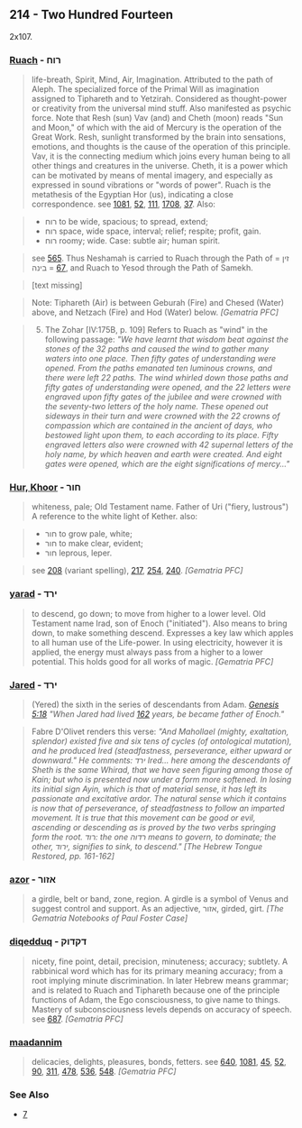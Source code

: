 ## 214 - Two Hundred Fourteen
2x107.

### [Ruach](/keys/RVCh) - רוח
> life-breath, Spirit, Mind, Air, Imagination. Attributed to the path of Aleph. The specialized force of the Primal Will as imagination assigned to Tiphareth and to Yetzirah. Considered as thought-power or creativity from the universal mind stuff. Also manifested as psychic force. Note that Resh (sun) Vav (and) and Cheth (moon) reads "Sun and Moon," of which with the aid of Mercury is the operation of the Great Work. Resh, sunlight transformed by the brain into sensations, emotions, and thoughts is the cause of the operation of this principle. Vav, it is the connecting medium which joins every human being to all other things and creatures in the universe. Cheth, it is a power which can be motivated by means of mental imagery, and especially as expressed in sound vibrations or "words of power". Ruach is the metathesis of the Egyptian Hor (us), indicating a close correspondence. see [1081](1081), [52](52), [111](111), [1708](1708), [37](37). Also:

> - רוח to be wide, spacious; to spread, extend;
> - רוח space, wide space, interval; relief; respite; profit, gain.
> - רוח roomy; wide. Case: subtle air; human spirit.

> see [565](565). Thus Neshamah is carried to Ruach through the Path of זין = [67](67) = בינה, and Ruach to Yesod through the Path of Samekh.

> [text missing]

> Note: Tiphareth (Air) is between Geburah (Fire) and Chesed (Water) above, and Netzach (Fire) and Hod (Water) below. *[Gematria PFC]*

> 5. The Zohar [IV:175B, p. 109] Refers to Ruach as "wind" in the following passage: *"We have learnt that wisdom beat against the stones of the 32 paths and caused the wind to gather many waters into one place. Then fifty gates of understanding were opened. From the paths emanated ten luminous crowns, and there were left 22 paths. The wind whirled down those paths and fifty gates of understanding were opened, and the 22 letters were engraved upon fifty gates of the jubilee and were crowned with the seventy-two letters of the holy name. These opened out sideways in their turn and were crowned with the 22 crowns of compassion which are contained in the ancient of days, who bestowed light upon them, to each according to its place. Fifty engraved letters also were crowned with 42 supernal letters of the holy name, by which heaven and earth were created. And eight gates were opened, which are the eight significations of mercy..."*

### [Hur, Khoor](/keys/ChVR) - חור
> whiteness, pale; Old Testament name. Father of Uri ("fiery, lustrous") A reference to the white light of Kether. also:

> - חור to grow pale, white;
> - חור to make clear, evident;
> - חור leprous, leper.

> see [208](208) (variant spelling), [217](217), [254](254), [240](240). *[Gematria PFC]*

### [yarad](/keys/IRD) - ירד
> to descend, go down; to move from higher to a lower level. Old Testament name Irad, son of Enoch ("initiated"). Also means to bring down, to make something descend. Expresses a key law which apples to all human use of the Life-power. In using electricity, however it is applied, the energy must always pass from a higher to a lower potential. This holds good for all works of magic. *[Gematria PFC]*

### [Jared](/keys/IRD) - ירד
> (Yered) the sixth in the series of descendants from Adam. *[Genesis 5:18](http://biblehub.com/genesis/5-18.htm) "When Jared had lived [162](162) years, be became father of Enoch."*

> Fabre D'Olivet renders this verse: *"And Mahollael (mighty, exaltation, splendor) existed five and six tens of cycles (of ontological mutation), and he produced Ired (steadfastness, perseverance, either upward or downward." He comments: ירד Ired... here among the descendants of Sheth is the same Whirad, that we have seen figuring among those of Kain; but who is presented now under a form more softened. In losing its initial sign Ayin, which is that of material sense, it has left its passionate and excitative ardor. The natural sense which it contains is now that of perseverance, of steadfastness to follow an imparted movement. It is true that this movement can be good or evil, ascending or descending as is proved by the two verbs springing form the root. רוד: the one רדוה means to govern, to dominate; the other, ירוד, signifies to sink, to descend." [The Hebrew Tongue Restored, pp. 161-162]*

### [azor](/keys/AZVR) - אזור
> a girdle, belt or band, zone, region. A girdle is a symbol of Venus and suggest control and support. As an adjective, אזור, girded, girt. *[The Gematria Notebooks of Paul Foster Case]*

### [diqedduq](/keys/DQDVQ) - דקדוק
> nicety, fine point, detail, precision, minuteness; accuracy; subtlety. A rabbinical word which has for its primary meaning accuracy; from a root implying minute discrimination. In later Hebrew means grammar; and is related to Ruach and Tiphareth because one of the principle functions of Adam, the Ego consciousness, to give name to things. Mastery of subconsciousness levels depends on accuracy of speech. see [687](687). *[Gematria PFC]*

### [maadannim](/keys/MODNIM)
> delicacies, delights, pleasures, bonds, fetters. see [640](640), [1081](1081), [45](45), [52](52), [90](90), [311](311), [478](478), [536](536), [548](548). *[Gematria PFC]*

### See Also

- [7](7)